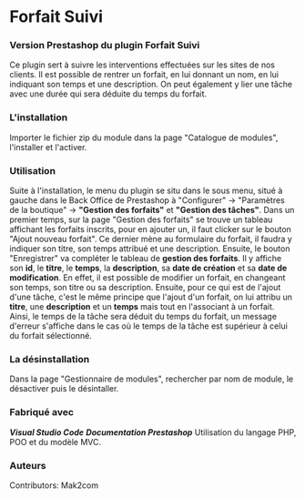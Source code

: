 # Forfait Suivi

### Version Prestashop du plugin Forfait Suivi 
Ce plugin sert à suivre les interventions effectuées sur les sites de nos clients.
Il est possible de rentrer un forfait, en lui donnant un nom, en lui indiquant son temps et une description.
On peut également y lier une tâche avec une durée qui sera déduite du temps du forfait. 

### L'installation
Importer le fichier zip du module dans la page "Catalogue de modules", l'installer et l'activer.

### Utilisation
Suite à l'installation, le menu du plugin se situ dans le sous menu, situé à gauche dans le Back Office de Prestashop à "Configurer" -> "Paramètres de la boutique" -> <strong>"Gestion des forfaits"</strong> et <strong>"Gestion des tâches"</strong>.
Dans un premier temps, sur la page "Gestion des forfaits" se trouve un tableau affichant les forfaits inscrits, pour en ajouter un, il faut clicker sur le bouton "Ajout nouveau forfait". Ce dernier mène au formulaire du forfait, il faudra y indiquer son titre, son temps attribué et une description. Ensuite, le bouton "Enregistrer" va compléter le tableau de <strong>gestion des forfaits</strong>. Il y affiche son <strong>id</strong>, le <strong>titre</strong>, le <strong>temps</strong>, la <strong>description</strong>, sa <strong>date de création</strong> et sa <strong>date de modification</strong>. En effet, il est possible de modifier un forfait, en changeant son temps, son titre ou sa description. 
Ensuite, pour ce qui est de l'ajout d'une tâche, c'est le même principe que l'ajout d'un forfait, on lui attribu un <strong>titre</strong>, une <strong>description</strong> et un <strong>temps</strong> mais tout en l'associant à un forfait. Ainsi, le temps de la tâche sera déduit du temps du forfait, un message d'erreur s'affiche dans le cas où le temps de la tâche est supérieur à celui du forfait sélectionné. 

### La désinstallation 
Dans la page "Gestionnaire de modules", rechercher par nom de module, le désactiver puis le désintaller. 

### Fabriqué avec 
__*Visual Studio Code*__
__*Documentation Prestashop*__
Utilisation du langage PHP, POO et du modèle MVC. 
### Auteurs
Contributors: Mak2com
